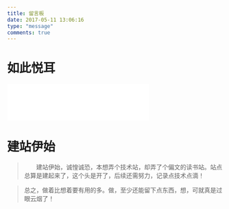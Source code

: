 ```yaml
---
title: 留言板
date: 2017-05-11 13:06:16
type: "message"
comments: true
---
```

# 如此悦耳
<iframe frameborder="no" border="0" marginwidth="0" marginheight="0" width=330 height=86 src="//music.163.com/outchain/player?type=2&id=461656630&auto=1&height=66"></iframe>  

# 建站伊始
> &emsp;&emsp;建站伊始，诚惶诚恐，本想弄个技术站，却弄了个偏文的读书站。站点总算是建起来了，这个头是开了，后续还需努力，记录点技术点滴！  

> 总之，做着比想着要有用的多。做，至少还能留下点东西，想，可就真是过眼云烟了！